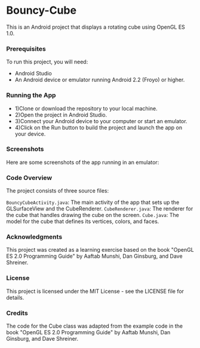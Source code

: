 # **Bouncy-Cube**
This is an Android project that displays a rotating cube using OpenGL ES 1.0.

### Prerequisites
To run this project, you will need:
* Android Studio
* An Android device or emulator running Android 2.2 (Froyo) or higher.

### Running the App
* 1)Clone or download the repository to your local machine.
* 2)Open the project in Android Studio.
* 3)Connect your Android device to your computer or start an emulator.
* 4)Click on the Run button to build the project and launch the app on your device.
### Screenshots
Here are some screenshots of the app running in an emulator:



### Code Overview
The project consists of three source files:

`BouncyCubeActivity.java`: The main activity of the app that sets up the GLSurfaceView and the CubeRenderer.
`CubeRenderer.java`: The renderer for the cube that handles drawing the cube on the screen.
`Cube.java`: The model for the cube that defines its vertices, colors, and faces.
### Acknowledgments
This project was created as a learning exercise based on the book "OpenGL ES 2.0 Programming Guide" by Aaftab Munshi, Dan Ginsburg, and Dave Shreiner.

### License
This project is licensed under the MIT License - see the LICENSE file for details.

### Credits
The code for the Cube class was adapted from the example code in the book "OpenGL ES 2.0 Programming Guide" by Aaftab Munshi, Dan Ginsburg, and Dave Shreiner.
